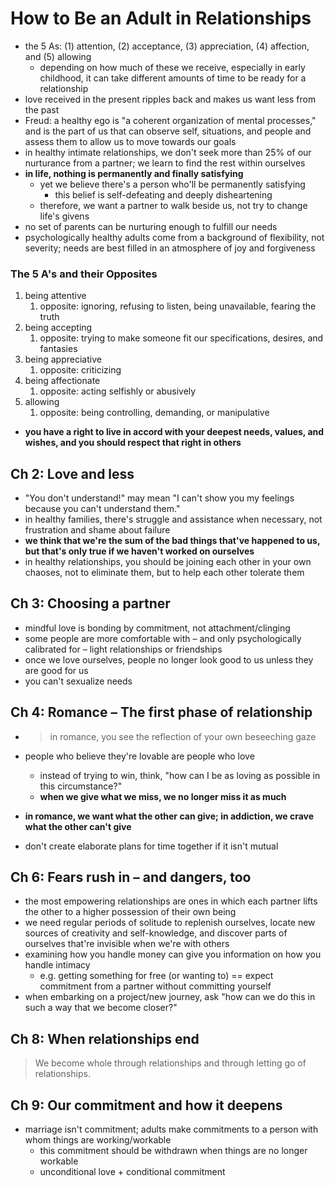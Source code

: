 # How to Be an Adult in Relationships

* the 5 As: (1) attention, (2) acceptance, (3) appreciation, (4) affection, and (5) allowing
  * depending on how much of these we receive, especially in early childhood, it can take different amounts of time to be ready for a relationship
* love received in the present ripples back and makes us want less from the past
* Freud: a healthy ego is "a coherent organization of mental processes," and is the part of us that can observe self, situations, and people and assess them to allow us to move towards our goals
* in healthy intimate relationships, we don't seek more than 25% of our nurturance from a partner; we learn to find the rest within ourselves
* **in life, nothing is permanently and finally satisfying**
  * yet we believe there's a person who'll be permanently satisfying
    * this belief is self-defeating and deeply disheartening
  * therefore, we want a partner to walk beside us, not try to change life's givens
* no set of parents can be nurturing enough to fulfill our needs
* psychologically healthy adults come from a background of flexibility, not severity; needs are best filled in an atmosphere of joy and forgiveness

### The 5 A's and their Opposites

1. being attentive
   1. opposite: ignoring, refusing to listen, being unavailable, fearing the truth
2. being accepting
   1. opposite: trying to make someone fit our specifications, desires, and fantasies
3. being appreciative
   1. opposite: criticizing
4. being affectionate
   1. opposite: acting selfishly or abusively
5. allowing
   1. opposite: being controlling, demanding, or manipulative

* **you have a right to live in accord with your deepest needs, values, and wishes, and you should respect that right in others**

## Ch 2: Love and less

* "You don't understand!" may mean "I can't show you my feelings because you can't understand them."
* in healthy families, there's struggle and assistance when necessary, not frustration and shame about failure
* **we think that we're the sum of the bad things that've happened to us, but that's only true if we haven't worked on ourselves**
* in healthy relationships, you should be joining each other in your own chaoses, not to eliminate them, but to help each other tolerate them

## Ch 3: Choosing a partner

* mindful love is bonding by commitment, not attachment/clinging
* some people are more comfortable with – and only psychologically calibrated for – light relationships or friendships
* once we love ourselves, people no longer look good to us unless they are good for us
* you can't sexualize needs

## Ch 4: Romance – The first phase of relationship

* > in romance, you see the reflection of your own beseeching gaze

* people who believe they're lovable are people who love

  * instead of trying to win, think, "how can I be as loving as possible in this circumstance?"
  * **when we give what we miss, we no longer miss it as much**

* **in romance, we want what the other can give; in addiction, we crave what the other can't give**

* don't create elaborate plans for time together if it isn't mutual

## Ch 6: Fears rush in – and dangers, too

* the most empowering relationships are ones in which each partner lifts the other to a higher possession of their own being
* we need regular periods of solitude to replenish ourselves, locate new sources of creativity and self-knowledge, and discover parts of ourselves that're invisible when we're with others
* examining how you handle money can give you information on how you handle intimacy
  * e.g. getting something for free (or wanting to) == expect commitment from a partner without committing yourself
* when embarking on a project/new journey, ask "how can we do this in such a way that we become closer?"

## Ch 8: When relationships end

> We become whole through relationships and through letting go of relationships.

## Ch 9: Our commitment and how it deepens

* marriage isn't commitment; adults make commitments to a person with whom things are working/workable
  * this commitment should be withdrawn when things are no longer workable
  * unconditional love + conditional commitment